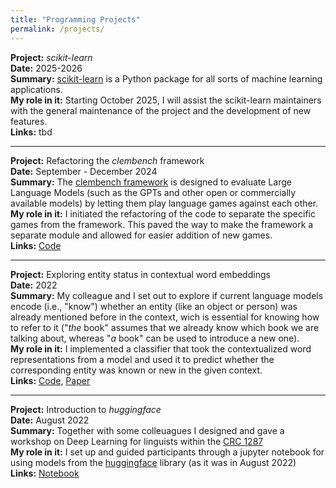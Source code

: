 ```yaml
---
title: "Programming Projects"
permalink: /projects/
---
```


**Project:** _scikit-learn_<br/>
**Date:** 2025-2026<br/>
**Summary:** [scikit-learn](https://scikit-learn.org) is a Python package for all sorts of machine learning applications.<br/>
**My role in it:** Starting October 2025, I will assist the scikit-learn maintainers with the general maintenance of the project and the development of new features.<br/>
**Links:** tbd

-----

**Project:** Refactoring the _clembench_ framework<br/>
**Date:** September - December 2024<br/>
**Summary:** The [clembench framework]((https://clembench.github.io/)) is designed to evaluate Large Language Models (such as the GPTs and other open or commercially available models) by letting them play language games against each other.<br/>
**My role in it:** I initiated the refactoring of the code to separate the specific games from the framework. This paved the way to make the framework a separate module and allowed for easier addition of new games.<br/>
**Links:** [Code](https://github.com/AnneBeyer/clembench/commits/game_registry/?before=4c43cc760b854c712aaa84de86c2fd35d5d7303f+35)

-----

**Project:** Exploring entity status in contextual word embeddings<br/>
**Date:** 2022<br/>
**Summary:** My colleague and I set out to explore if current language models encode (i.e., "know") whether an entity (like an object or person) was already mentioned before in the context, wich is essential for knowing how to refer to it ("_the_ book" assumes that we already know which book we are talking about, whereas "_a_ book" can be used to introduce a new one).<br/>
**My role in it:** I implemented a classifier that took the contextualized word representations from a model and used it to predict whether the corresponding entity was known or new in the given context.<br/>
**Links:** [Code](https://github.com/clp-research/new-old-discourse-entities/blob/main/classification/entity_classifier.py), [Paper](https://aclanthology.org/2022.coling-1.73/)

------

**Project:** Introduction to _huggingface_ <br/>
**Date:** August 2022<br/>
**Summary:** Together with some colleuagues I designed and gave a workshop on Deep Learning for linguists within the [CRC 1287](https://www.sfb1287.uni-potsdam.de/en/)<br/>
**My role in it:** I set up and guided participants through a jupyter notebook for using models from the [huggingface](https://huggingface.co/) library (as it was in August 2022)<br/>
**Links:** [Notebook](https://annebeyer.github.io/assets/Using_pre-trained_models_with_Python.ipynb)